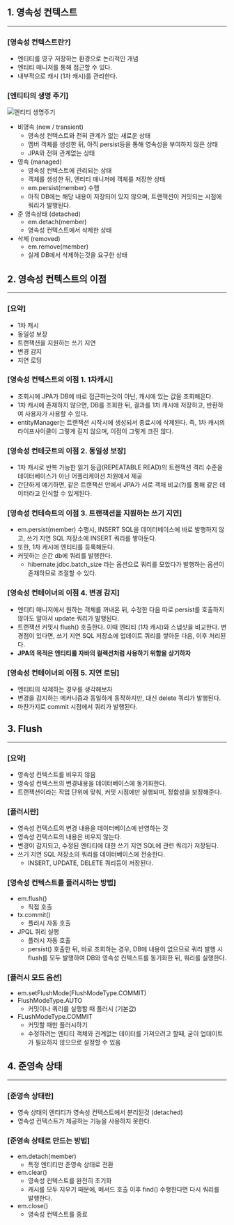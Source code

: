 ## 1. 영속성 컨텍스트

---

### [영속성 컨텍스트란?]

- 엔티티를 영구 저장하는 환경으로 논리적인 개념
- 엔티티 매니저를 통해 접근할 수 있다.
- 내부적으로 캐시 (1차 캐시)를 관리한다.



### [엔티티의 생명 주기]

![엔티티 생명주기](https://github.com/aycish/jpa-study/tree/main/src/main/resources/life_cycle_of_entity.png)

- 비영속 (new / transient)
    - 영속성 컨텍스트와 전혀 관계가 없는 새로운 상태
    - 멤버 객체를 생성한 뒤, 아직 persist등을 통해 영속성을 부여하지 않은 상태
    - JPA와 전혀 관계없는 상태
- 영속 (managed)
    - 영속성 컨텍스트에 관리되는 상태
    - 객체를 생성한 뒤, 엔티티 매니저에 객체를 저장한 상태
    - em.persist(member) 수행
    - 아직 DB에는 해당 내용이 저장되어 있지 않으며, 트랜잭션이 커밋되는 시점에 쿼리가 발행된다.
- 준 영속상태 (detached)
    - em.detach(member)
    - 영속성 컨텍스트에서 삭제한 상태
- 삭제 (removed)
    - em.remove(member)
    - 실제 DB에서 삭제하는것을 요구한 상태

## 2. 영속성 컨텍스트의 이점

---

### [요약]

- 1차 캐시
- 동일성 보장
- 트랜잭션을 지원하는 쓰기 지연
- 변경 감지
- 지연 로딩

### [영속성 컨텍스트의 이점 1. 1차캐시]

- 조회시에 JPA가 DB에 바로 접근하는것이 아닌, 캐시에 있는 값을 조회해온다.
- 1차 캐시에 존재하지 않으면, DB를 조회한 뒤, 결과를 1차 캐시에 저장하고, 반환하여 사용자가 사용할 수 있다.
- entityManager는 트랜잭션 시작시에 생성되서 종료시에 삭제된다. 즉, 1차 캐시의 라이프사이클이 그렇게 길지 않으며, 이점이 그렇게 크진 않다.

### [영속성 컨테긋트의 이점 2. 동일성 보장]

- 1차 캐시로 반복 가능한 읽기 등급(REPEATABLE READ)의 트랜잭션 격리 수준을 데이터베이스가 아닌 어플리케이션 차원에서 제공
- 간단하게 얘기하면, 같은 트랜잭션 안에서 JPA가 서로 객체 비교(?)를 통해 같은 데이터라고 인식할 수 있게된다.

### [영속성 컨테슥트의 이점 3. 트랜잭션을 지원하는 쓰기 지연]

- em.persist(member) 수행시, INSERT SQL을 데이터베이스에 바로 발행하지 않고, 쓰기 지연 SQL 저장소에 INSERT 쿼리를 쌓아둔다.
- 또한, 1차 캐시에 엔티티를 등록해둔다.
- 커밋하는 순간 db에 쿼리를 발행한다.
    - hibernate.jdbc.batch_size 라는 옵션으로 쿼리를 모았다가 발행하는 옵션이 존재하므로 조절할 수 있다.


### [영속성 컨테이너의 이점 4. 변경 감지]

- 엔티티 매니저에서 원하는 객체를 꺼내온 뒤, 수정한 다음 따로 persist를 호출하지 않아도 알아서 update 쿼리가 발행된다.
- 트랜잭션 커밋시 flush() 호출한다. 이때 엔티티 (1차 캐시)와 스냅샷을 비교한다. 변경점이 있다면, 쓰기 지연 SQL 저장소에 업데이트 쿼리를 쌓아둔 다음, 이후 처리된다.
- **JPA의 목적은 엔티티를 자바의 컬렉션처럼 사용하기 위함을 상기하자**

### [영속성 컨테이너의 이점 5. 지연 로딩]

- 엔티티의 삭제하는 경우를 생각해보자
- 변경을 감지하는 메커니즘과 동일하게 동작하지만, 대신 delete 쿼리가 발행된다.
- 마찬가지로 commit 시점에서 쿼리가 발행된다.

## 3. Flush

---

### [요약]

- 영속성 컨텍스트를 비우지 않음
- 영속성 컨텍스트의 변경내용을 데이터베이스에 동기화한다.
- 트랜잭션이라는 작업 단위에 맞춰, 커밋 시점에만 실행되며, 정합성을 보장해준다.

### [플러시란]

- 영속성 컨텍스트의 변경 내용을 데이터베이스에 반영하는 것
- 영속성 컨텍스트의 내용은 비우지 않는다.
- 변경이 감지되고, 수정된 엔티티에 대한 쓰기 지연 SQL에 관련 쿼리가 저장된다.
- 쓰기 지연 SQL 저장소의 쿼리를 데이터베이스에 전송한다.
    - INSERT, UPDATE, DELETE 쿼리등이 저장된다.

### [영속성 컨텍스트를 플러시하는 방법]

- em.flush()
    - 직접 호출
- tx.commit()
    - 플러시 자동 호출
- JPQL 쿼리 실행
    - 플러시 자동 호출
    - persist() 호출한 뒤, 바로 조회하는 경우, DB에 내용이 없으므로 쿼리 발행 시 flush를 모두 발행하여 DB와 영속성 컨텍스트를 동기화한 뒤, 쿼리를 실행한다.

### [플러시 모드 옵션]

- em.setFlushMode(FlushModeType.COMMIT)
- FlushModeType.AUTO
    - 커밋이나 쿼리를 실행할 때 플러시 (기본값)
- FLushModeType.COMMIT
    - 커밋할 때만 플러시하기
    - 수정하려는 엔티티 객체와 관계없는 데이터를 가져오려고 할때, 굳이 업데이트가 필요하지 않으므로 설정할 수 있음

## 4. 준영속 상태

---

### [준영속 상태란]

- 영속 상태의 엔티티가 영속성 컨텍스트에서 분리된것 (detached)
- 영속성 컨텍스트가 제공하는 기능을 사용하지 못한다.

### [준영속 상태로 만드는 방법]

- em.detach(member)
    - 특정 엔티티만 준영속 상태로 전환
- em.clear()
    - 영속성 컨텍스트를 완전히 초기화
    - 캐시를 모두 지우기 때문에, 메서드 호출 이후 find() 수행한다면 다시 쿼리를 발행한다.
- em.close()
    - 영속성 컨텍스트를 종료